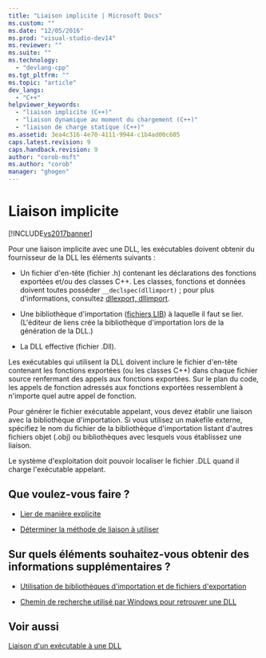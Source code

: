 ```yaml
---
title: "Liaison implicite | Microsoft Docs"
ms.custom: ""
ms.date: "12/05/2016"
ms.prod: "visual-studio-dev14"
ms.reviewer: ""
ms.suite: ""
ms.technology: 
  - "devlang-cpp"
ms.tgt_pltfrm: ""
ms.topic: "article"
dev_langs: 
  - "C++"
helpviewer_keywords: 
  - "liaison implicite (C++)"
  - "liaison dynamique au moment du chargement (C++)"
  - "liaison de charge statique (C++)"
ms.assetid: 3ea4c316-4e70-4111-9944-c1b4ad00c605
caps.latest.revision: 9
caps.handback.revision: 9
author: "corob-msft"
ms.author: "corob"
manager: "ghogen"
---
```

# Liaison implicite
[!INCLUDE[vs2017banner](../assembler/inline/includes/vs2017banner.md)]

Pour une liaison implicite avec une DLL, les exécutables doivent obtenir du fournisseur de la DLL les éléments suivants :  
  
-   Un fichier d'en\-tête \(fichier .h\) contenant les déclarations des fonctions exportées et\/ou des classes C\+\+.  Les classes, fonctions et données doivent toutes posséder `__declspec(dllimport)` ; pour plus d'informations, consultez [dllexport, dllimport](../cpp/dllexport-dllimport.md).  
  
-   Une bibliothèque d'importation \([fichiers LIB](../build/reference/dot-lib-files-as-linker-input.md)\) à laquelle il faut se lier. \(L'éditeur de liens crée la bibliothèque d'importation lors de la génération de la DLL.\)  
  
-   La DLL effective \(fichier .Dll\).  
  
 Les exécutables qui utilisent la DLL doivent inclure le fichier d'en\-tête contenant les fonctions exportées \(ou les classes C\+\+\) dans chaque fichier source renfermant des appels aux fonctions exportées.  Sur le plan du code, les appels de fonction adressés aux fonctions exportées ressemblent à n'importe quel autre appel de fonction.  
  
 Pour générer le fichier exécutable appelant, vous devez établir une liaison avec la bibliothèque d'importation.  Si vous utilisez un makefile externe, spécifiez le nom du fichier de la bibliothèque d'importation listant d'autres fichiers objet \(.obj\) ou bibliothèques avec lesquels vous établissez une liaison.  
  
 Le système d'exploitation doit pouvoir localiser le fichier .DLL quand il charge l'exécutable appelant.  
  
## Que voulez\-vous faire ?  
  
-   [Lier de manière explicite](../build/linking-explicitly.md)  
  
-   [Déterminer la méthode de liaison à utiliser](../build/determining-which-linking-method-to-use.md)  
  
## Sur quels éléments souhaitez\-vous obtenir des informations supplémentaires ?  
  
-   [Utilisation de bibliothèques d'importation et de fichiers d'exportation](../build/reference/working-with-import-libraries-and-export-files.md)  
  
-   [Chemin de recherche utilisé par Windows pour retrouver une DLL](../build/search-path-used-by-windows-to-locate-a-dll.md)  
  
## Voir aussi  
 [Liaison d'un exécutable à une DLL](../build/linking-an-executable-to-a-dll.md)